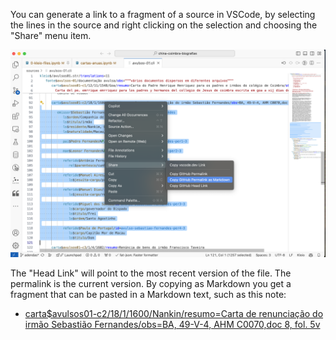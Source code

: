 
You can generate a link to a fragment of a source in VSCode, by selecting the lines in the source and right clicking on the selection and choosing the "Share" menu item.

![Sharing a source fragment in github](share_source_fragment.png)

The "Head Link" will point to the most recent version of the file. The permalink is the current version. By copying as Markdown you get a fragment that can be pasted in a Markdown text, such as this note:

- [carta$avulsos01-c2/18/1/1600/Nankin/resumo=Carta de renunciação do irmão Sebastião Fernandes/obs=BA, 49-V-4, AHM C0070,doc 8, fol. 5v](https://github.com/joaquimrcarvalho/china-coimbra-biografias/blob/c9dd4018941432302e531bc96dd030005370984f/sources/avulsos-01.cli#L92-L121)
